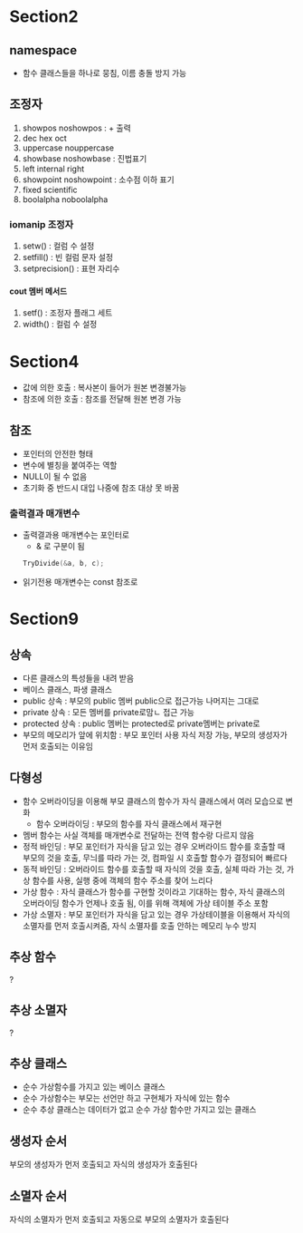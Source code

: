# Section2

## namespace

- 함수 클래스들을 하나로 뭉침, 이름 충돌 방지 가능

## 조정자

1. showpos noshowpos : \+ 출력
2. dec hex oct
3. uppercase nouppercase
4. showbase noshowbase : 진법표기
5. left internal right
6. showpoint noshowpoint : 소수점 이하 표기
7. fixed scientific
8. boolalpha noboolalpha

### iomanip 조정자

1. setw() : 컬럼 수 설정
2. setfill() : 빈 컬럼 문자 설정
3. setprecision() : 표현 자리수

#### cout 멤버 메서드

1. setf() : 조정자 플래그 세트
2. width() : 컬럼 수 설정

# Section4

- 값에 의한 호출 : 복사본이 들어가 원본 변경불가능
- 참조에 의한 호출 : 참조를 전달해 원본 변경 가능

## 참조

- 포인터의 안전한 형태
- 변수에 별칭을 붙여주는 역할
- NULL이 될 수 없음
- 초기화 중 반드시 대입 나중에 참조 대상 못 바꿈

### 출력결과 매개변수

- 출력결과용 매개변수는 포인터로
  - \& 로 구분이 됨
  ```c++
  TryDivide(&a, b, c);
  ```
- 읽기전용 매개변수는 const 참조로

# Section9

## 상속

- 다른 클래스의 특성들을 내려 받음
- 베이스 클래스, 파생 클래스
- public 상속 : 부모의 public 멤버 public으로 접근가능 나머지는 그대로
- private 상속 : 모든 멤버를 private로맘ㄴ 접근 가능
- protected 상속 : public 멤버는 protected로 private멤버는 private로
- 부모의 메모리가 앞에 위치함 : 부모 포인터 사용 자식 저장 가능, 부모의 생성자가 먼저 호출되는 이유임

## 다형성

- 함수 오버라이딩을 이용해 부모 클래스의 함수가 자식 클래스에서 여러 모습으로 변화
  - 함수 오버라이딩 : 부모의 함수를 자식 클래스에서 재구현
- 멤버 함수는 사실 객체를 매개변수로 전달하는 전역 함수랑 다르지 않음
- 정적 바인딩 : 부모 포인터가 자식을 담고 있는 경우 오버라이드 함수를 호출할 때 부모의 것을 호출, 무늬를 따라 가는 것, 컴파일 시 호출할 함수가 결정되어 빠르다
- 동적 바인딩 : 오버라이드 함수를 호출할 때 자식의 것을 호출, 실체 따라 가는 것, 가상 함수를 사용, 실행 중에 객체의 함수 주소를 찾어 느리다
- 가상 함수 : 자식 클래스가 함수를 구현할 것이라고 기대하는 함수, 자식 클래스의 오버라이딩 함수가 언제나 호출 됨, 이를 위해 객체에 가상 테이블 주소 포함
- 가상 소멸자 : 부모 포인터가 자식을 담고 있는 경우 가상테이블을 이용해서 자식의 소멸자를 먼저 호출시켜줌, 자식 소멸자를 호출 안하는 메모리 누수 방지

## 추상 함수

?

## 추상 소멸자

?

## 추상 클래스

- 순수 가상함수를 가지고 있는 베이스 클래스
- 순수 가상함수는 부모는 선언만 하고 구현체가 자식에 있는 함수
- 순수 추상 클래스는 데이터가 없고 순수 가상 함수만 가지고 있는 클래스

## 생성자 순서

부모의 생성자가 먼저 호출되고 자식의 생성자가 호출된다

## 소멸자 순서

자식의 소멸자가 먼저 호출되고 자동으로 부모의 소멸자가 호출된다
